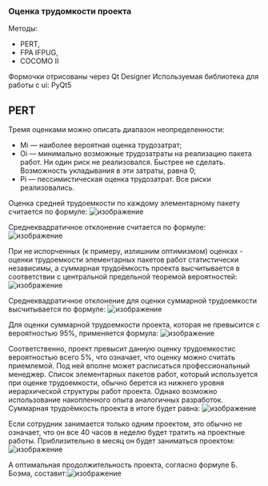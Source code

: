 ### Оценка трудомкости проекта 

Методы: 
- PERT, 
- FPA IFPUG,
- COCOMO II

Формочки отрисованы через Qt Designer
Используемая библиотека для работы с ui: PyQt5

## PERT
Тремя оценками можно описать диапазон неопределенности:
- Mi — наиболее вероятная оценка трудозатрат;
- Oi — минимально возможные трудозатраты на реализацию пакета работ. Ни один риск не реализовался. Быстрее не сделать. Возможность укладывания в эти затраты, равна 0;
- Pi — пессимистическая оценка трудозатрат. Все риски реализовались.

Оценка средней трудоемкости по каждому элементарному пакету считается по формуле:
![изображение](https://user-images.githubusercontent.com/36998396/131418739-cf8c55ce-4112-4b6d-a319-b52222a2aa39.png)

Среднеквадратичное отклонение считается по формуле:
![изображение](https://user-images.githubusercontent.com/36998396/131418783-3d1538ef-d4fb-47b5-a99d-4d4c0c4a9fdb.png)

При не испорченных (к примеру, излишним оптимизмом) оценках - оценки трудоемкости элементарных пакетов работ статистически независимы, а суммарная трудоёмкость проекта высчитывается в соответствии с центральной предельной теоремой вероятностей:
![изображение](https://user-images.githubusercontent.com/36998396/131418840-1aa6e928-42f3-40b1-988d-d47e67883839.png)

Среднеквадратичное отклонение для оценки суммарной трудоемкости высчитывается по формуле:
![изображение](https://user-images.githubusercontent.com/36998396/131418898-81943cd0-5077-48a4-9ca5-db3d9cb06330.png)

Для оценки суммарной трудоемкости проекта, которая не превысится с вероятностью 95%, применяется формула:
![изображение](https://user-images.githubusercontent.com/36998396/131419025-8fdf5d13-c7a2-41f2-b4fc-697b81f82347.png)

Соответственно,  проект превысит данную оценку трудоемкостис вероятностью всего 5%, что означает, что оценку можно считать приемлемой. Под ней вполне может расписаться профессиональный менеджер. Список элементарных пакетов работ, который используется при оценке трудоемкости, обычно берется из нижнего уровня иерархической структуры работ проекта. Однако возможно использование накопленного опыта аналогичных разработок.
Суммарная трудоёмкость проекта в итоге будет равна:
![изображение](https://user-images.githubusercontent.com/36998396/131419055-fae98273-cd84-4008-8855-08e662a8ee5d.png)
                                                                                                  
Если сотрудник занимается только одним проектом, это обычно не означает, что он все 40 часов в неделю будет тратить на проектные работы. 	Приблизительно в месяц он будет заниматься проектом:![изображение](https://user-images.githubusercontent.com/36998396/131419120-11d69d82-3d94-4bab-bc4c-03e085f80bf8.png)
                                       
А оптимальная продолжительность проекта, согласно формуле Б. Боэма, составит:![изображение](https://user-images.githubusercontent.com/36998396/131419159-7e617548-dd42-4df4-abd0-af55922375e1.png)
